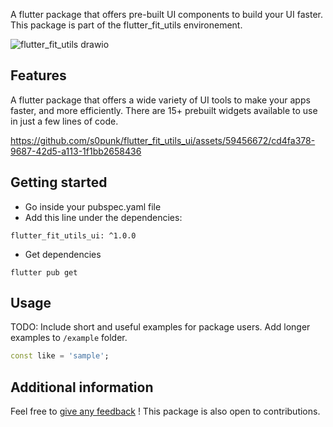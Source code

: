 A flutter package that offers pre-built UI components to build your UI faster. This package is part of the flutter_fit_utils environement.

![flutter_fit_utils drawio](https://github.com/s0punk/flutter_fit_utils_provider/assets/59456672/74b056f7-f85d-4635-891c-fd9feee99cfb)

## Features

A flutter package that offers a wide variety of UI tools to make your apps faster, and more efficiently. There are 15+ prebuilt widgets available to use in just a few lines of code.

https://github.com/s0punk/flutter_fit_utils_ui/assets/59456672/cd4fa378-9687-42d5-a113-1f1bb2658436

## Getting started

- Go inside your pubspec.yaml file
- Add this line under the dependencies:
```
flutter_fit_utils_ui: ^1.0.0
```
- Get dependencies
```
flutter pub get
```

## Usage

TODO: Include short and useful examples for package users. Add longer examples
to `/example` folder.

```dart
const like = 'sample';
```

## Additional information

Feel free to [give any feedback](https://github.com/s0punk/flutter_fit_utils_ui/issues) ! This package is also open to contributions.
